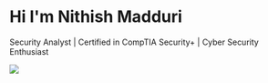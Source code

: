 # Hi I'm Nithish Madduri
Security Analyst | Certified in CompTIA Security+ | Cyber Security Enthusiast

<a href="www.linkedin.com/in/maddurinithish"><img src="https://img.shields.io/badge/-LinkedIn-0072b1?&style=for-the-badge&logo=linkedin&logoColor=white" /></a>
